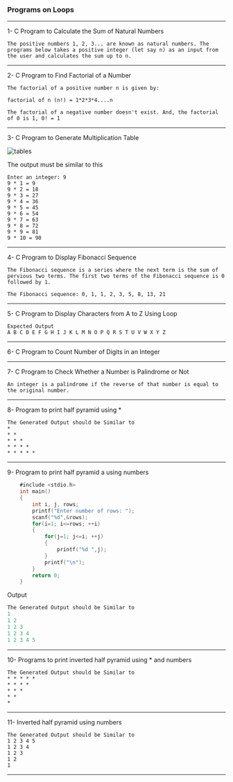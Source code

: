 ### Programs on Loops

----

1- C Program to Calculate the Sum of Natural Numbers

```
The positive numbers 1, 2, 3... are known as natural numbers. The programs below takes a positive integer (let say n) as an input from the user and calculates the sum up to n.
```

-----

2- C Program to Find Factorial of a Number

```
The factorial of a positive number n is given by:

factorial of n (n!) = 1*2*3*4....n

The factorial of a negative number doesn't exist. And, the factorial of 0 is 1, 0! = 1
```

-----

3- C Program to Generate Multiplication Table

![tables](https://cdn.programiz.com/sites/tutorial2program/files/multiplication-table.jpg)

The output must be similar to this
```
Enter an integer: 9
9 * 1 = 9
9 * 2 = 18
9 * 3 = 27
9 * 4 = 36
9 * 5 = 45
9 * 6 = 54
9 * 7 = 63
9 * 8 = 72
9 * 9 = 81
9 * 10 = 90
```

------

4- C Program to Display Fibonacci Sequence

```
The Fibonacci sequence is a series where the next term is the sum of pervious two terms. The first two terms of the Fibonacci sequence is 0 followed by 1.

The Fibonacci sequence: 0, 1, 1, 2, 3, 5, 8, 13, 21

```

-----

5- C Program to Display Characters from A to Z Using Loop

```
Expected Output
A B C D E F G H I J K L M N O P Q R S T U V W X Y Z
```

-------

6- C Program to Count Number of Digits in an Integer

-------

7- C Program to Check Whether a Number is Palindrome or Not

```
An integer is a palindrome if the reverse of that number is equal to the original number.
```

------

8- Program to print half pyramid using *

```
The Generated Output should be Similar to 
*
* *
* * *
* * * *
* * * * *
```
------

9- Program to print half pyramid a using numbers

```objectivec
    #include <stdio.h>
    int main()
    {
        int i, j, rows;
        printf("Enter number of rows: ");
        scanf("%d",&rows);
        for(i=1; i<=rows; ++i)
        {
            for(j=1; j<=i; ++j)
            {
                printf("%d ",j);
            }
            printf("\n");
        }
        return 0;
    }
```
Output
```objectivec
The Generated Output should be Similar to 
1
1 2
1 2 3
1 2 3 4
1 2 3 4 5
```

---

10- Programs to print inverted half pyramid using * and numbers


```
The Generated Output should be Similar to 
* * * * *
* * * *
* * * 
* *
*
```

----

11- Inverted half pyramid using numbers

```
The Generated Output should be Similar to 
1 2 3 4 5
1 2 3 4 
1 2 3
1 2
1
```

------





